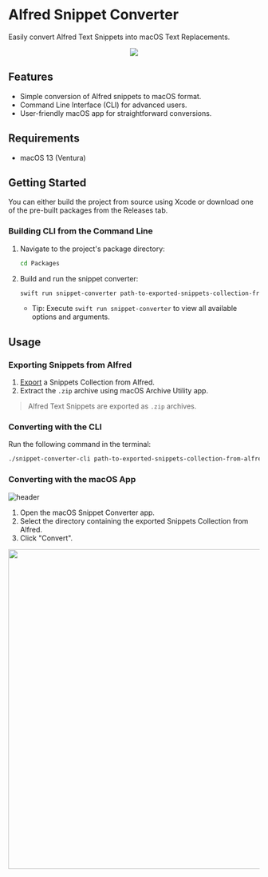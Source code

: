 # Alfred Snippet Converter

Easily convert Alfred Text Snippets into macOS Text Replacements.

<p align="center">
  <img src="https://github.com/bkunat/AlfredSnippetConverter/assets/79861311/2ed1ad8b-febe-4c58-9f0d-00d948fd0674">
</p>

## Features

- Simple conversion of Alfred snippets to macOS format.
- Command Line Interface (CLI) for advanced users.
- User-friendly macOS app for straightforward conversions.

## Requirements

- macOS 13 (Ventura)

## Getting Started

You can either build the project from source using Xcode or download one of the pre-built packages from the Releases tab.

### Building CLI from the Command Line

1. Navigate to the project's package directory:
   ```bash
   cd Packages
   ```
2. Build and run the snippet converter:
   ```bash
   swift run snippet-converter path-to-exported-snippets-collection-from-alfred
   ```
   - Tip: Execute `swift run snippet-converter` to view all available options and arguments.

## Usage

### Exporting Snippets from Alfred

1. [Export](https://www.alfredapp.com/help/features/snippets/#sharing) a Snippets Collection from Alfred.
2. Extract the `.zip` archive using macOS Archive Utility app. 

> Alfred Text Snippets are exported as `.zip` archives.

### Converting with the CLI

Run the following command in the terminal:

```bash
./snippet-converter-cli path-to-exported-snippets-collection-from-alfred
```

### Converting with the macOS App

![header](https://github.com/user-attachments/assets/da493210-5e47-4d09-aca6-d2611a79e513)

1. Open the macOS Snippet Converter app.
2. Select the directory containing the exported Snippets Collection from Alfred.
3. Click "Convert".

<p align="center">
  <img width="640" src="https://github.com/bkunat/AlfredSnippetConverter/assets/79861311/318d42f8-8823-4439-a4cb-60c50c2e5d6e"">
</p>
